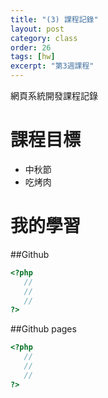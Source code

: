 ```yaml
---
title: "(3) 課程記錄"
layout: post
category: class
order: 26
tags: [hw]
excerpt: "第3週課程"
---
```

網頁系統開發課程記錄


# 課程目標
- 中秋節
- 吃烤肉

# 我的學習

##Github



```php
<?php
   //
   //
   //
?>
```
##Github pages

```php
<?php
   //
   //
   //
?>
```


[1]: https://github.com/        "GitHub"
[2]: https://pages.github.com/  "GitHub Pages"
[3]: https://jekyllrb.com/      "Jekyll"
[4]: http://markdown.tw         "Markdown文件"
[5]: http://dillinger.io/       "Dillinger"








